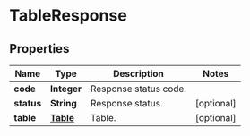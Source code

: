 
# TableResponse

## Properties
Name | Type | Description | Notes
------------ | ------------- | ------------- | -------------
**code** | **Integer** | Response status code. | 
**status** | **String** | Response status. |  [optional]
**table** | [**Table**](Table.md) | Table. |  [optional]



